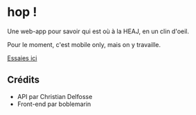 # hop !

Une web-app pour savoir qui est où à la HEAJ, en un clin d'oeil.

Pour le moment, c'est mobile only, mais on y travaille.

[Essaies ici](http://boblemarin.github.io/WhereAJ/)

## Crédits

- API par Christian Delfosse
- Front-end par boblemarin